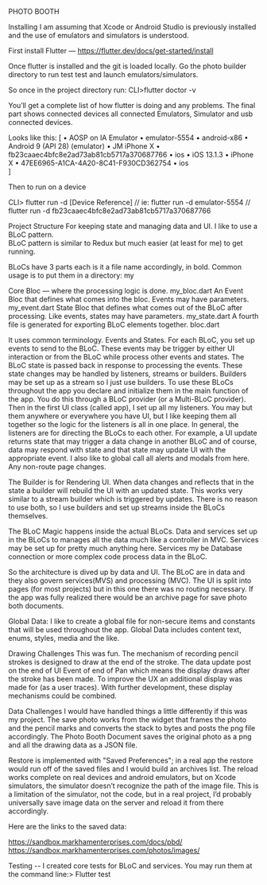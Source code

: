 PHOTO BOOTH 


Installing 
I am assuming that Xcode or Android Studio is previously  installed and the use of emulators and simulators is understood. 

First install Flutter — 
https://flutter.dev/docs/get-started/install

Once flutter is installed and the git is loaded locally. Go the photo builder directory to run test test and launch emulators/simulators. 

So once in the project directory run: 
CLI>flutter doctor -v 

You’ll get a complete list of how flutter is doing and any problems. The final part shows connected devices all connected Emulators, Simulator and usb connected devices.

Looks like this: 
[
• AOSP on IA Emulator • emulator-5554 • android-x86 • Android 9 (API 28) (emulator)
• JM iPhone X         • fb23caaec4bfc8e2ad73ab81cb5717a370687766 • ios         • iOS 13.1.3
• iPhone X            • 47EE6965-A1CA-4A20-8C41-F930CD362754     • ios    
]

Then to run on a device 

CLI> flutter run -d [Device Reference] // ie: flutter run -d emulator-5554 // flutter run -d fb23caaec4bfc8e2ad73ab81cb5717a370687766




Project Structure 
For keeping state and managing data and UI. I like to use a BLoC pattern.  
BLoC pattern is similar to Redux but much easier (at least for me) to get running. 

BLoCs have 3 parts each is it a file name accordingly, in bold. Common usage is to put them in a directory: my 
	
Core Bloc — where the processing logic is done. my_bloc.dart
An Event Bloc that defines what comes into the bloc. Events may have parameters. my_event.dart
State Bloc that defines what comes out of the BLoC after processing. Like events, states may have parameters. my_state.dart
A fourth file is generated for exporting BLoC elements together. bloc.dart

It uses common terminology. Events and States. For each BLoC, you set up events to send to the BLoC. These events may be trigger by either UI interaction or from the BLoC while process other events and states. The BLoC state is passed back in response to processing the events. These state changes may be handled by listeners, streams or builders. Builders may be set up as a stream so I just use builders. To use these BLoCs throughout the app you declare and initialize them in the main function of the app. You do this through a BLoC provider (or a Multi-BLoC provider). Then in the first UI class (called app), I set up all my listeners. You may but them anywhere or everywhere you have UI, but I like keeping them all together so the logic for the listeners is all in one place. In general, the listeners are for directing the BLoCs to each other. For example, a UI update returns state that may trigger a data change in another BLoC and of course, data may respond with state and that state may update UI with the appropriate event. I also like to global call all alerts and modals from here. Any non-route page changes.  

The Builder is for Rendering UI. When data changes and reflects that in the state a builder will rebuild the UI with an updated state. This works very similar to a stream builder which is triggered by updates. There is no reason to use both, so I use builders and set up streams inside the BLoCs themselves.

The BLoC Magic happens inside the actual BLoCs. Data and services set up in the BLoCs to manages all the data much like a controller in MVC. Services may be set up for pretty much anything here. Services my be Database connection or more complex code process data in the BLoC.

So the architecture is dived up by data and UI. The BLoC are in data and they also govern services(MVS) and processing (MVC). The UI is split into pages (for most projects) but in this one there was no routing necessary. If the app was fully realized there would be an archive page for save photo both documents.

Global Data: I like to create a global file for non-secure items and constants that will be used throughout the app. Global Data includes content text, enums, styles, media and the like.

Drawing Challenges 
This was fun. The mechanism of recording pencil strokes is designed to draw at the end of the stroke. The data update post on the end of UI Event of end of Pan which means the display draws after the stroke has been made. To improve the UX an additional display was made for (as a user traces). With further development, these display mechanisms could be combined.

Data Challenges
I would have handled things a little differently if this was my project. The save photo works from the widget that frames the photo and the pencil marks and converts the stack to bytes and posts the png file accordingly. The Photo Booth Document saves the original photo as a png and all the drawing data as a JSON file. 

Restore is implemented with "Saved Preferences"; in a real app the restore would run off of the saved files and I would build an archives list. The reload works complete on real devices and android emulators, but on Xcode simulators, the simulator doesn’t recognize the path of the image file. This is a limitation of the simulator, not the code, but in a real project, I’d probably universally save image data on the server and reload it from there accordingly.

Here are the links to the saved data: 

https://sandbox.markhamenterprises.com/docs/pbd/
https://sandbox.markhamenterprises.com/photos/images/ 

Testing -- I created core tests for BLoC and services. You may run them at the command line:> Flutter test